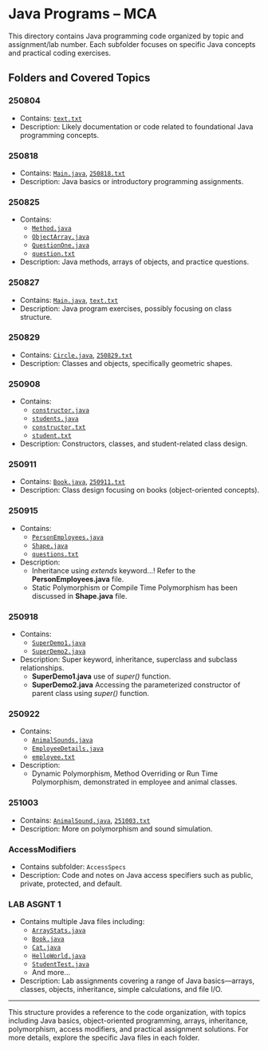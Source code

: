 # Java Programs – MCA

This directory contains Java programming code organized by topic and assignment/lab number. Each subfolder focuses on specific Java concepts and practical coding exercises.

## Folders and Covered Topics

### 250804

- Contains: [`text.txt`](https://github.com/Pgm-nurari/CodeIT/blob/main/MCA/Java/250804/text.txt)
- Description: Likely documentation or code related to foundational Java programming concepts.

### 250818

- Contains: [`Main.java`](https://github.com/Pgm-nurari/CodeIT/blob/main/MCA/Java/250818/Main.java), [`250818.txt`](https://github.com/Pgm-nurari/CodeIT/blob/main/MCA/Java/250818/250818.txt)
- Description: Java basics or introductory programming assignments.

### 250825

- Contains:
  - [`Method.java`](https://github.com/Pgm-nurari/CodeIT/blob/main/MCA/Java/250825/Method.java)
  - [`ObjectArray.java`](https://github.com/Pgm-nurari/CodeIT/blob/main/MCA/Java/250825/ObjectArray.java)
  - [`QuestionOne.java`](https://github.com/Pgm-nurari/CodeIT/blob/main/MCA/Java/250825/QuestionOne.java)
  - [`question.txt`](https://github.com/Pgm-nurari/CodeIT/blob/main/MCA/Java/250825/question.txt)
- Description: Java methods, arrays of objects, and practice questions.

### 250827

- Contains: [`Main.java`](https://github.com/Pgm-nurari/CodeIT/blob/main/MCA/Java/250827/Main.java), [`text.txt`](https://github.com/Pgm-nurari/CodeIT/blob/main/MCA/Java/250827/text.txt)
- Description: Java program exercises, possibly focusing on class structure.

### 250829

- Contains: [`Circle.java`](https://github.com/Pgm-nurari/CodeIT/blob/main/MCA/Java/250829/Circle.java), [`250829.txt`](https://github.com/Pgm-nurari/CodeIT/blob/main/MCA/Java/250829/250829.txt)
- Description: Classes and objects, specifically geometric shapes.

### 250908

- Contains:
  - [`constructor.java`](https://github.com/Pgm-nurari/CodeIT/blob/main/MCA/Java/250908/constructor.java)
  - [`students.java`](https://github.com/Pgm-nurari/CodeIT/blob/main/MCA/Java/250908/students.java)
  - [`constructor.txt`](https://github.com/Pgm-nurari/CodeIT/blob/main/MCA/Java/250908/constructor.txt)
  - [`student.txt`](https://github.com/Pgm-nurari/CodeIT/blob/main/MCA/Java/250908/student.txt)
- Description: Constructors, classes, and student-related class design.

### 250911

- Contains: [`Book.java`](https://github.com/Pgm-nurari/CodeIT/blob/main/MCA/Java/250911/Book.java), [`250911.txt`](https://github.com/Pgm-nurari/CodeIT/blob/main/MCA/Java/250911/250911.txt)
- Description: Class design focusing on books (object-oriented concepts).

### 250915

- Contains:
  - [`PersonEmployees.java`](https://github.com/Pgm-nurari/CodeIT/blob/main/MCA/Java/250915/PersonEmployees.java) 
  - [`Shape.java`](https://github.com/Pgm-nurari/CodeIT/blob/main/MCA/Java/250915/Shape.java)
  - [`questions.txt`](https://github.com/Pgm-nurari/CodeIT/blob/main/MCA/Java/250915/questions.txt)
- Description:
  - Inheritance using *extends* keyword...! Refer to the **PersonEmployees.java** file.
  - Static Polymorphism or Compile Time Polymorphism has been discussed in **Shape.java** file.

### 250918

- Contains:
  - [`SuperDemo1.java`](https://github.com/Pgm-nurari/CodeIT/blob/main/MCA/Java/250918/SuperDemo1.java)
  - [`SuperDemo2.java`](https://github.com/Pgm-nurari/CodeIT/blob/main/MCA/Java/250918/SuperDemo2.java)
- Description: Super keyword, inheritance, superclass and subclass relationships.
  - **SuperDemo1.java** use of *super()* function.
  - **SuperDemo2.java** Accessing the parameterized constructor of parent class using *super()* function.

### 250922

- Contains:
  - [`AnimalSounds.java`](https://github.com/Pgm-nurari/CodeIT/blob/main/MCA/Java/250922/AnimalSounds.java)
  - [`EmployeeDetails.java`](https://github.com/Pgm-nurari/CodeIT/blob/main/MCA/Java/250922/EmployeeDetails.java)
  - [`employee.txt`](https://github.com/Pgm-nurari/CodeIT/blob/main/MCA/Java/250922/employee.txt)
- Description: 
  - Dynamic Polymorphism, Method Overriding or Run Time Polymorphism, demonstrated in employee and animal classes.

### 251003

- Contains: [`AnimalSound.java`](https://github.com/Pgm-nurari/CodeIT/blob/main/MCA/Java/251003/AnimalSound.java), [`251003.txt`](https://github.com/Pgm-nurari/CodeIT/blob/main/MCA/Java/251003/251003.txt)
- Description: More on polymorphism and sound simulation.

### AccessModifiers

- Contains subfolder: `AccessSpecs`
- Description: Code and notes on Java access specifiers such as public, private, protected, and default.

### LAB ASGNT 1

- Contains multiple Java files including:
  - [`ArrayStats.java`](https://github.com/Pgm-nurari/CodeIT/blob/main/MCA/Java/LAB%20ASGNT%201/ArrayStats.java)
  - [`Book.java`](https://github.com/Pgm-nurari/CodeIT/blob/main/MCA/Java/LAB%20ASGNT%201/Book.java)
  - [`Cat.java`](https://github.com/Pgm-nurari/CodeIT/blob/main/MCA/Java/LAB%20ASGNT%201/Cat.java)
  - [`HelloWorld.java`](https://github.com/Pgm-nurari/CodeIT/blob/main/MCA/Java/LAB%20ASGNT%201/HelloWorld.java)
  - [`StudentTest.java`](https://github.com/Pgm-nurari/CodeIT/blob/main/MCA/Java/LAB%20ASGNT%201/StudentTest.java)
  - And more...
- Description: Lab assignments covering a range of Java basics—arrays, classes, objects, inheritance, simple calculations, and file I/O.

---

This structure provides a reference to the code organization, with topics including Java basics, object-oriented programming, arrays, inheritance, polymorphism, access modifiers, and practical assignment solutions. For more details, explore the specific Java files in each folder.
